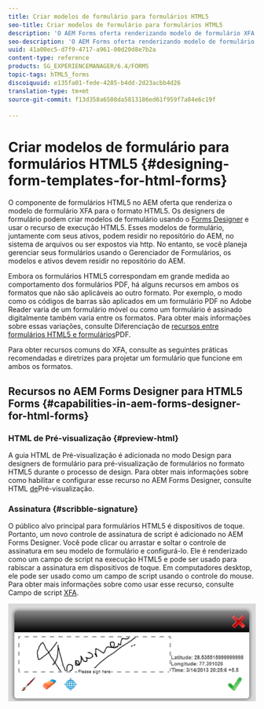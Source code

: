 ```yaml
---
title: Criar modelos de formulário para formulários HTML5
seo-title: Criar modelos de formulário para formulários HTML5
description: 'O AEM Forms oferta renderizando modelo de formulário XFA no formato HTML5. Os designers de formulário podem criar modelos de formulário usando o Designer e usar o recurso de execução HTML5. '
seo-description: 'O AEM Forms oferta renderizando modelo de formulário XFA no formato HTML5. Os designers de formulário podem criar modelos de formulário usando o Designer e usar o recurso de execução HTML5. '
uuid: 41a00ec5-d7f9-4717-a961-00d20d8e7b2a
content-type: reference
products: SG_EXPERIENCEMANAGER/6.4/FORMS
topic-tags: hTML5_forms
discoiquuid: e135fa01-fede-4285-b4dd-2d23acbb4d26
translation-type: tm+mt
source-git-commit: f13d358a6508da5813186ed61f959f7a84e6c19f

---
```



# Criar modelos de formulário para formulários HTML5 {#designing-form-templates-for-html-forms}

O componente de formulários HTML5 no AEM oferta que renderiza o modelo de formulário XFA para o formato HTML5. Os designers de formulário podem criar modelos de formulário usando o [Forms Designer](https://www.adobe.com/go/learn_aemforms_designer_63) e usar o recurso de execução HTML5. Esses modelos de formulário, juntamente com seus ativos, podem residir no repositório do AEM, no sistema de arquivos ou ser expostos via http. No entanto, se você planeja gerenciar seus formulários usando o Gerenciador de Formulários, os modelos e ativos devem residir no repositório do AEM.

Embora os formulários HTML5 correspondam em grande medida ao comportamento dos formulários PDF, há alguns recursos em ambos os formatos que não são aplicáveis ao outro formato. Por exemplo, o modo como os códigos de barras são aplicados em um formulário PDF no Adobe Reader varia de um formulário móvel ou como um formulário é assinado digitalmente também varia entre os formatos. Para obter mais informações sobre essas variações, consulte Diferenciação de [recursos entre formulários HTML5 e formulários](/help/forms/using/feature-differentiation-html5-forms-pdf-forms.md)PDF.

Para obter recursos comuns do XFA, consulte as seguintes práticas recomendadas e diretrizes para projetar um formulário que funcione em ambos os formatos.

## Recursos no AEM Forms Designer para HTML5 Forms {#capabilities-in-aem-forms-designer-for-html-forms}

### HTML de Pré-visualização {#preview-html}

A guia HTML de Pré-visualização é adicionada no modo Design para designers de formulário para pré-visualização de formulários no formato HTML5 durante o processo de design. Para obter mais informações sobre como habilitar e configurar esse recurso no AEM Forms Designer, consulte HTML [de](/help/forms/using/preview-xdp-forms-html.md)Pré-visualização.

### Assinatura {#scribble-signature}

O público alvo principal para formulários HTML5 é dispositivos de toque. Portanto, um novo controle de assinatura de script é adicionado no AEM Forms Designer. Você pode clicar ou arrastar e soltar o controle de assinatura em seu modelo de formulário e configurá-lo. Ele é renderizado como um campo de script na execução HTML5 e pode ser usado para rabiscar a assinatura em dispositivos de toque. Em computadores desktop, ele pode ser usado como um campo de script usando o controle do mouse. Para obter mais informações sobre como usar esse recurso, consulte Campo de script [XFA](/help/forms/using/scribble-signature.md).

![4](assets/4.png)
